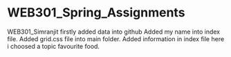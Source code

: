 # WEB301_Spring_Assignments
 WEB301_Simranjit
firstly added data into github
Added my name into index file.
Added grid.css file into main folder.
Added information in index file here i choosed a topic favourite food.